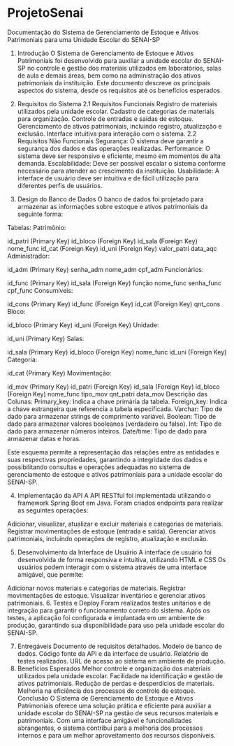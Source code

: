 # ProjetoSenai


Documentação do Sistema de Gerenciamento de Estoque e Ativos Patrimoniais para uma Unidade Escolar do SENAI-SP
1. Introdução
O Sistema de Gerenciamento de Estoque e Ativos Patrimoniais foi desenvolvido para auxiliar a unidade escolar do SENAI-SP no controle e gestão dos materiais utilizados em laboratórios, salas de aula e demais áreas, bem como na administração dos ativos patrimoniais da instituição. Este documento descreve os principais aspectos do sistema, desde os requisitos até os benefícios esperados.

2. Requisitos do Sistema
2.1 Requisitos Funcionais
Registro de materiais utilizados pela unidade escolar.
Cadastro de categorias de materiais para organização.
Controle de entradas e saídas de estoque.
Gerenciamento de ativos patrimoniais, incluindo registro, atualização e exclusão.
Interface intuitiva para interação com o sistema.
2.2 Requisitos Não Funcionais
Segurança: O sistema deve garantir a segurança dos dados e das operações realizadas.
Performance: O sistema deve ser responsivo e eficiente, mesmo em momentos de alta demanda.
Escalabilidade: Deve ser possível escalar o sistema conforme necessário para atender ao crescimento da instituição.
Usabilidade: A interface de usuário deve ser intuitiva e de fácil utilização para diferentes perfis de usuários.
3. Design do Banco de Dados
O banco de dados foi projetado para armazenar as informações sobre estoque e ativos patrimoniais da seguinte forma:

Tabelas:
Patrimônio:

id_patri (Primary Key)
id_bloco (Foreign Key)
id_sala (Foreign Key)
nome_func
id_cat (Foreign Key)
id_uni (Foreign Key)
valor_patri
data_aqc
Administrador:

id_adm (Primary Key)
senha_adm
nome_adm
cpf_adm
Funcionários:

id_func (Primary Key)
id_sala (Foreign Key)
função
nome_func
senha_func
cpf_func
Consumíveis:

id_cons (Primary Key)
id_func (Foreign Key)
id_cat (Foreign Key)
qnt_cons
Bloco:

id_bloco (Primary Key)
id_uni (Foreign Key)
Unidade:

id_uni (Primary Key)
Salas:

id_sala (Primary Key)
id_bloco (Foreign Key)
nome_func
id_uni (Foreign Key)
Categoria:

id_cat (Primary Key)
Movimentação:

id_mov (Primary Key)
id_patri (Foreign Key)
id_sala (Foreign Key)
id_bloco (Foreign Key)
nome_func
tipo_mov
qnt_patri
data_mov
Descrição das Colunas:
Primary_key: Indica a chave primária da tabela.
Foreign_key: Indica a chave estrangeira que referencia a tabela especificada.
Varchar: Tipo de dado para armazenar strings de comprimento variável.
Boolean: Tipo de dado para armazenar valores booleanos (verdadeiro ou falso).
Int: Tipo de dado para armazenar números inteiros.
Date/time: Tipo de dado para armazenar datas e horas.

Este esquema permite a representação das relações entre as entidades e suas respectivas propriedades, garantindo a integridade dos dados e possibilitando consultas e operações adequadas no sistema de gerenciamento de estoque e ativos patrimoniais para a unidade escolar do SENAI-SP.


4. Implementação da API
A API RESTful foi implementada utilizando o framework Spring Boot em Java. Foram criados endpoints para realizar as seguintes operações:

Adicionar, visualizar, atualizar e excluir materiais e categorias de materiais.
Registrar movimentações de estoque (entrada e saída).
Gerenciar ativos patrimoniais, incluindo operações de registro, atualização e exclusão.


5. Desenvolvimento da Interface de Usuário
A interface de usuário foi desenvolvida de forma responsiva e intuitiva, utilizando HTML e CSS  Os usuários podem interagir com o sistema através de uma interface amigável, que permite:

Adicionar novos materiais e categorias de materiais.
Registrar movimentações de estoque.
Visualizar inventários e gerenciar ativos patrimoniais.
6. Testes e Deploy
Foram realizados testes unitários e de integração para garantir o funcionamento correto do sistema. Após os testes, a aplicação foi configurada e implantada em um ambiente de produção, garantindo sua disponibilidade para uso pela unidade escolar do SENAI-SP.

7. Entregáveis
Documento de requisitos detalhados.
Modelo de banco de dados.
Código fonte da API e da interface de usuário.
Relatório de testes realizados.
URL de acesso ao sistema em ambiente de produção.
8. Benefícios Esperados
Melhor controle e organização dos materiais utilizados pela unidade escolar.
Facilidade na identificação e gestão de ativos patrimoniais.
Redução de perdas e desperdícios de materiais.
Melhoria na eficiência dos processos de controle de estoque.
Conclusão
O Sistema de Gerenciamento de Estoque e Ativos Patrimoniais oferece uma solução prática e eficiente para auxiliar a unidade escolar do SENAI-SP na gestão de seus recursos materiais e patrimoniais. Com uma interface amigável e funcionalidades abrangentes, o sistema contribui para a melhoria dos processos internos e para um melhor aproveitamento dos recursos disponíveis.